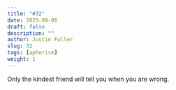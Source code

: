 ```yaml
---
title: "#32"
date: 2025-09-06
draft: false
description: ""
author: Justin Fuller
slug: 32
tags: [aphorism]
weight: 1
---
```


Only the kindest friend will tell you when you are wrong.
